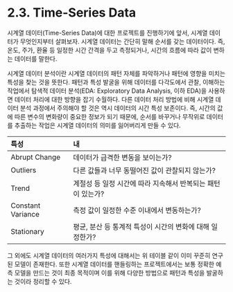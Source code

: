 # 2.3. Time-Series Data

시계열 데이터\(Time-Series Data\)에 대한 프로젝트를 진행하기에 앞서, 시계열 데이터가 무엇인지부터 살펴보자. 시계열 데이터는 간단히 말해 순서를 갖는 데이터이다. 즉, 온도, 주가, 환율 등 일정한 시간 간격을 두고 측정되거나, 시간의 흐름에 따라 값이 변하는 데이터를 말한다.

시계열 데이터 분석이란 시계열 데이터의 패턴 자체를 파악하거나 패턴에 영향을 미치는 특성을 찾는 것을 뜻한다. 패턴과 특성 발굴을 위해 데이터를 다각도에서 관찰, 이해하는 작업에서 탐색적 데이터 분석\(EDA: Exploratory Data Analysis, 이하 EDA\)을 사용하면 데이터 처리에 대한 방향을 잡기 수월하다. 다른 데이터 처리 방법에 비해 시계열 데이터 분석 과정에서 주의해야 할 것은 역시 데이터의 시간 특성 보존이다. 즉, 시간의 값에 따른 변수의 변화량이 중요한 정보가 되기 때문에, 순서를 바꾸거나 무작위로 데이터를 추출하는 작업은 시계열 데이터의 의미를 잃어버리게 만들 수 있다.

| 특성 | 내 |
| :--- | :--- |
| Abrupt Change | 데이터가 급격한 변동을 보이는가? |
| Outliers | 다른 값들과 너무 동떨어진 값이 관찰되지 않는가? |
| Trend | 계절성 등 일정 시간에 따라 지속해서 반복되는 패턴이 있는가? |
| Constant Variance | 측정 값이 일정한 수준 이내에서 변동하는가? |
| Stationary | 평균, 분산 등 통계적 특성이 시간의 변화에 대해 일정한가? |

그 외에도 시계열 데이터의 여러가지 특성에 대해서는 위 테이블 같이 이미 꾸준히 연구된 모델이 존재한다. 또한 시계열 데이터를 핸들링하는 프로젝트에서는 보통 정확한 예측 모델을 만드는 것이 최종 목적이며 이를 위해 다양한 방법으로 패턴과 특성을 발굴하는 것이라 정리할 수 있다.



